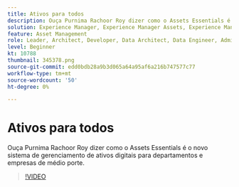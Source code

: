 ```yaml
---
title: Ativos para todos
description: Ouça Purnima Rachoor Roy dizer como o Assets Essentials é o novo sistema de gerenciamento de ativos digitais para departamentos e empresas de médio porte.
solution: Experience Manager, Experience Manager Assets, Experience Manager as a Cloud Service
feature: Asset Management
role: Leader, Architect, Developer, Data Architect, Data Engineer, Admin, User
level: Beginner
kt: 10788
thumbnail: 345378.png
source-git-commit: edd0bdb28a9b3d065a64a95af6a216b747577c77
workflow-type: tm+mt
source-wordcount: '50'
ht-degree: 0%

---
```



# Ativos para todos

Ouça Purnima Rachoor Roy dizer como o Assets Essentials é o novo sistema de gerenciamento de ativos digitais para departamentos e empresas de médio porte.

>[!VIDEO](https://video.tv.adobe.com/v/345378/?quality=12&learn=on)
